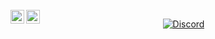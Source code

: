 
<br/>
<a href="https://www.instagram.com/skyee06/">
  <img align="left" alt="Subodh's Instagram" width="22px" src="https://cdn.jsdelivr.net/npm/simple-icons@v3/icons/instagram.svg" />
</a>
<a href="https://discord.com/users/777830613780267039">
    <img align ="left" alt="Subodh's Discord" width="22px" src ="https://cdn.jsdelivr.net/npm/simple-icons@v3/icons/discord.svg" />
  </a>

<p align="center">
<a href="https://discord.com/users/777830613780267039">
<img src="https://discord.c99.nl/widget/theme-2/777830613780267039.png" alt="Discord"/>
  </a>
</p>

